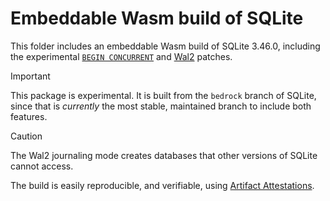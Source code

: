 # Embeddable Wasm build of SQLite

This folder includes an embeddable Wasm build of SQLite 3.46.0, including the experimental
[`BEGIN CONCURRENT`](https://sqlite.org/src/doc/begin-concurrent/doc/begin_concurrent.md) and
[Wal2](https://www.sqlite.org/cgi/src/doc/wal2/doc/wal2.md) patches.

> [!IMPORTANT]  
> This package is experimental.
> It is built from the `bedrock` branch of SQLite,
> since that is _currently_ the most stable, maintained branch to include both features.

> [!CAUTION]
> The Wal2 journaling mode creates databases that other versions of SQLite cannot access.

The build is easily reproducible, and verifiable, using
[Artifact Attestations](https://github.com/ncruces/go-sqlite3/attestations).